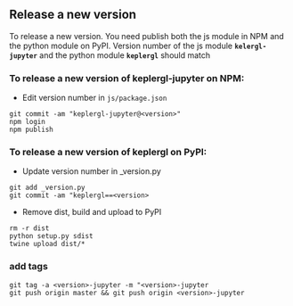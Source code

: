 
## Release a new version

To release a new version. You need publish both the js module in NPM and the python module on PyPI.
Version number of the js module **`kelergl-jupyter`** and the python module **`keplergl`** should match

### To release a new version of keplergl-jupyter on NPM:

- Edit version number in `js/package.json`
```
git commit -am "keplergl-jupyter@<version>"
npm login
npm publish
```

### To release a new version of keplergl on PyPI:

- Update version number in  _version.py

```
git add _version.py
git commit -am "keplergl==<version>
```

- Remove dist, build and upload to PyPI
```
rm -r dist
python setup.py sdist
twine upload dist/*
```

### add tags
```
git tag -a <version>-jupyter -m "<version>-jupyter
git push origin master && git push origin <version>-jupyter
```
